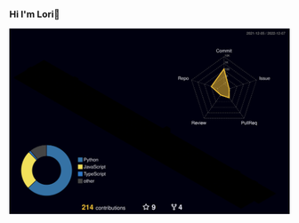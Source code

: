 ### Hi I'm Lori👋
<img src="./profile-3d-contrib/profile-night-rainbow.svg" width=700>


<!--
![](./profile-3d-contrib/profile-night-rainbow.svg)
[<Badge Name>](https://img.shields.io/badge/<Badge Text>-<Background Color>?style=for-the-badge&logo=<Icon Name>&logoColor=<Logo Color>)-->

<!-- 
Here are some ideas to get you started:

- 🔭 I’m currently working on ...
- 🌱 I’m currently learning ...
- 👯 I’m looking to collaborate on ...
- 🤔 I’m looking for help with ...
- 💬 Ask me about ...
- 📫 How to reach me: ...
- 😄 Pronouns: ...
- ⚡ Fun fact: ...
-->
